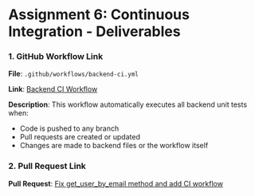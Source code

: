 # Assignment 6: Continuous Integration - Deliverables

### 1. GitHub Workflow Link 

**File**: `.github/workflows/backend-ci.yml`

**Link**: [Backend CI Workflow](https://github.com/anas26a/bsv-edutask/blob/master/.github/workflows/backend-ci.yml)

**Description**: This workflow automatically executes all backend unit tests when:
- Code is pushed to any branch
- Pull requests are created or updated
- Changes are made to backend files or the workflow itself

### 2. Pull Request Link 

**Pull Request**: [Fix get_user_by_email method and add CI workflow](https://github.com/anas26a/bsv-edutask/pull/X)
